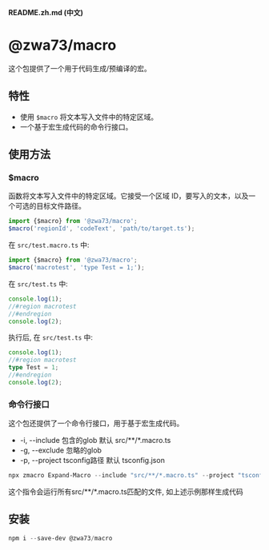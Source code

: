 **README.zh.md (中文)**

# @zwa73/macro

这个包提供了一个用于代码生成/预编译的宏。

## 特性

- 使用 `$macro` 将文本写入文件中的特定区域。
- 一个基于宏生成代码的命令行接口。

## 使用方法

### $macro

函数将文本写入文件中的特定区域。它接受一个区域 ID，要写入的文本，以及一个可选的目标文件路径。

``` typescript
import {$macro} from '@zwa73/macro';
$macro('regionId', 'codeText', 'path/to/target.ts');
```
在 `src/test.macro.ts` 中:  

``` typescript
import {$macro} from '@zwa73/macro';
$macro('macrotest', 'type Test = 1;');
```
在 `src/test.ts` 中:  

``` typescript
console.log(1);
//#region macrotest
//#endregion
console.log(2);
```
执行后, 在 `src/test.ts` 中:  

``` typescript
console.log(1);
//#region macrotest
type Test = 1;
//#endregion
console.log(2);
```

### 命令行接口

这个包还提供了一个命令行接口，用于基于宏生成代码。

- -i, --include <glob> 包含的glob 默认 src/**/*.macro.ts  
- -g, --exclude <glob> 忽略的glob  
- -p, --project <path> tsconfig路径 默认 tsconfig.json  


``` powershell
npx zmacro Expand-Macro --include "src/**/*.macro.ts" --project "tsconfig.json"
```

这个指令会运行所有src/**/*.macro.ts匹配的文件, 如上述示例那样生成代码

## 安装

```powershell
npm i --save-dev @zwa73/macro
```

